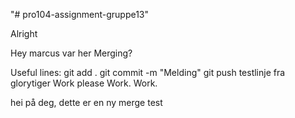 "# pro104-assignment-gruppe13" 

Alright

Hey marcus var her
Merging?

Useful lines:
git add .
git commit -m "Melding"
git push
testlinje fra glorytiger
Work please
Work. Work.

hei
på
deg,
dette
er
en ny merge test